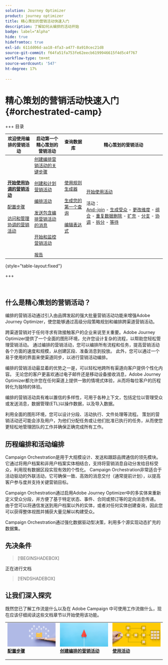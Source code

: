 ```yaml
---
solution: Journey Optimizer
product: journey optimizer
title: 精心策划的营销活动快速入门
description: 了解如何从编排的活动开始
badge: label="Alpha"
hide: true
hidefromtoc: true
exl-id: 611dd06d-aa18-4fa3-a477-8a910cec21d8
source-git-commit: f64fa51fa753fe62eecb6199946615f4d5c4f767
workflow-type: tm+mt
source-wordcount: '547'
ht-degree: 17%

---
```


# 精心策划的营销活动快速入门 {#orchestrated-camp}


+++ 目录

| 欢迎使用编排的营销活动 | 启动第一个精心策划的营销活动 | 查询数据库 | 精心策划的营销活动 |
|---|---|---|---|
| <b>[开始使用协调的营销活动](gs-orchestrated-campaigns.md)</b><br/><br/>[配置步骤](configuration-steps.md)<br/><br/>[访问和管理协调的营销活动](access-manage-orchestrated-campaigns.md) | [创建编排营销活动的关键步骤](gs-campaign-creation.md)<br/><br/>[创建和计划营销活动](create-orchestrated-campaign.md)<br/><br/>[编排活动](orchestrate-activities.md)<br/><br/>[发送包含编排营销活动的消息](send-messages.md)<br/><br/>[开始和监控营销活动](start-monitor-campaigns.md)<br/><br/>[报告](reporting-campaigns.md) | [使用规则生成器](orchestrated-rule-builder.md)<br/><br/>[生成您的第一个查询](build-query.md)<br/><br/>[编辑表达式](edit-expressions.md) | [开始使用活动](activities/about-activities.md)<br/><br/>活动：<br/>[And-join](activities/and-join.md) - [生成受众](activities/build-audience.md) - [更改维度](activities/change-dimension.md) - [组合](activities/combine.md) - [重复数据删除](activities/deduplication.md) - [扩充](activities/enrichment.md) - [分支](activities/fork.md) - [协调](activities/reconciliation.md) - [拆分](activities/split.md) - [等待](activities/wait.md) |

{style="table-layout:fixed"}

+++

<br/>

## 什么是精心策划的营销活动？

编排的营销活动通过引入由品牌发起的强大批量营销活动功能来增强Adobe Journey Optimizer，使您能够通过高级分段策略规划和编排跨渠道营销活动。

跨渠道营销对于任何寻求有效接触客户的企业来说至关重要。Adobe Journey Optimizer提供了一个全面的图形环境，允许您设计复杂的流程，以帮助您轻松管理营销活动。 通过编排的营销活动，您可以编排所有流程和任务，提高营销活动各个方面的速度和规模，从创建区段、准备消息到投放。 此外，您可以通过一个易于使用的界面来使渠道同步，以进行营销活动编排。

编排的营销活动最显着的优势之一是，可以轻松地跨所有渠道向客户提供个性化内容。 无论您的客户更喜欢通过电子邮件还是移动设备接收消息，Adobe Journey Optimizer都允许您在任何渠道上提供一致的情境式体验，从而将每位客户的历程转化为独特的体验。

编排的营销活动具有难以置信的多样性，可用于各种上下文，包括定位以管理受众或发送消息，数据管理(ETL)以操作数据，以及导入数据。

利用全面的图形环境，您可以设计分段、活动执行、文件处理等流程。 策划的营销活动还可能会涉及用户，为他们分配任务或让他们批准已执行的任务，从而使您更轻松地管理团队的工作并确保正确完成所有工作。

## 历程编排和活动编排

Campaign Orchestration是用于大规模设计、发送和跟踪品牌通信的领先模块。 它通过将用户档案和非用户档案实体相结合，支持将营销消息自动分发给目标受众，利用现有数据区段实现有效的个性化。 Campaign Orchestration非常适合于活动驱动的外联活动，它可确保一致、高效的消息交付（通常提前计划），以提高客户参与度并支持关键营销目标。

Campaign Orchestration通过启用Adobe Journey Optimizer中的多实体来重新定义受众分段，并方便了基于特定状态、事件、合同或预订等的定向消息传递。 由于您可以将通信发送到用户档案以外的实体，或者对任何实体创建查询，因此您可以获得整体视图并捕获大量见解以构建受众。

Campaign Orchestration通过强化数据驱动型决策，利用多个源实现动态扩充的数据集。

## 先决条件

>[!BEGINSHADEBOX]

正在进行文档

>[!ENDSHADEBOX]

<!--prerequisites & permissions-->

## 让我们深入探究

既然您已了解工作流是什么以及在 Adobe Campaign 中可使用工作流做什么，现在应该仔细阅读这些文档章节以开始使用该功能。

<table style="table-layout:fixed"><tr style="border: 0;">
<td>
<a href="gs-campaign-creation.md">
<img alt="访问和管理工作流" src="assets/do-not-localize/workflow-access.jpeg">
</a>
<div>
<a href="gs-campaign-creation.md"><strong>配置步骤</strong></a>
</div>
<p>
</td>
<td>
<a href="create-orchestrated-campaign.md">
<img alt="潜在客户" src="assets/do-not-localize/workflow-create.jpeg">
</a>
<div><a href="create-orchestrated-campaign.md"><strong>创建编排的营销活动</strong>
</div>
<p>
</td>
<td>
<a href="activities/about-activities.md">
<img alt="不频繁" src="assets/do-not-localize/workflow-activities.jpeg">
</a>
<div>
<a href="activities/about-activities.md"><strong>使用活动</strong></a>
</div>
<p></td>
</tr></table>
